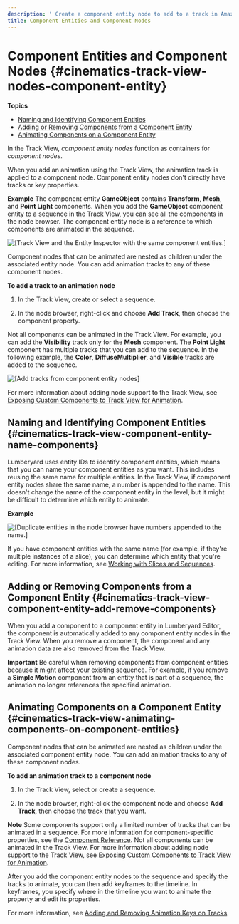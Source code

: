 ```yaml
---
description: ' Create a component entity node to add to a track in Amazon Lumberyard''s <guilabel>Track View</guilabel> editor. '
title: Component Entities and Component Nodes
---
```

# Component Entities and Component Nodes {#cinematics-track-view-nodes-component-entity}

**Topics**
+ [Naming and Identifying Component Entities](#cinematics-track-view-component-entity-name-components)
+ [Adding or Removing Components from a Component Entity](#cinematics-track-view-component-entity-add-remove-components)
+ [Animating Components on a Component Entity](#cinematics-track-view-animating-components-on-component-entities)

In the Track View, *component entity nodes* function as containers for *component nodes*\.

When you add an animation using the Track View, the animation track is applied to a component node\. Component entity nodes don't directly have tracks or key properties\.

**Example**
The component entity **GameObject** contains **Transform**, **Mesh**, and **Point Light** components\. When you add the **GameObject** component entity to a sequence in the Track View, you can see all the components in the node browser\. The component entity node is a reference to which components are animated in the sequence\.

![\[Track View and the Entity Inspector with the same component entities.\]](/images/userguide/cinematics/cinematics-component-entities-nodes-track-view-editor-1.png)

Component nodes that can be animated are nested as children under the associated entity node\. You can add animation tracks to any of these component nodes\.

**To add a track to an animation node**

1. In the Track View, create or select a sequence\.

1. In the node browser, right\-click and choose **Add Track**, then choose the component property\.

Not all components can be animated in the Track View\. For example, you can add the **Visibility** track only for the **Mesh** component\. The **Point Light** component has multiple tracks that you can add to the sequence\. In the following example, the **Color**, **DiffuseMultiplier**, and **Visible** tracks are added to the sequence\.

![\[Add tracks from component entity nodes\]](/images/userguide/cinematics/cinematics-component-entities-nodes-track-view-editor-2.png)

For more information about adding node support to the Track View, see [Exposing Custom Components to Track View for Animation](/docs/userguide/components/entity-system-track-view.md)\.

## Naming and Identifying Component Entities {#cinematics-track-view-component-entity-name-components}

Lumberyard uses entity IDs to identify component entities, which means that you can name your component entities as you want\. This includes reusing the same name for multiple entities\. In the Track View, if component entity nodes share the same name, a number is appended to the name\. This doesn't change the name of the component entity in the level, but it might be difficult to determine which entity to animate\.

**Example**

![\[Duplicate entities in the node browser have numbers appended to the name.\]](/images/userguide/cinematics/cinematics-component-entities-nodes-track-view-editor-3.png)

If you have component entities with the same name \(for example, if they're multiple instances of a slice\), you can determine which entity that you're editing\. For more information, see [Working with Slices and Sequences](/docs/userguide/working-with-slices-cinematic-sequences.md)\.

## Adding or Removing Components from a Component Entity {#cinematics-track-view-component-entity-add-remove-components}

When you add a component to a component entity in Lumberyard Editor, the component is automatically added to any component entity nodes in the Track View\. When you remove a component, the component and any animation data are also removed from the Track View\.

**Important**
Be careful when removing components from component entities because it might affect your existing sequence\. For example, if you remove a **Simple Motion** component from an entity that is part of a sequence, the animation no longer references the specified animation\.

## Animating Components on a Component Entity {#cinematics-track-view-animating-components-on-component-entities}

Component nodes that can be animated are nested as children under the associated component entity node\. You can add animation tracks to any of these component nodes\.

**To add an animation track to a component node**

1. In the Track View, select or create a sequence\.

1. In the node browser, right\-click the component node and choose **Add Track**, then choose the track that you want\.

**Note**
Some components support only a limited number of tracks that can be animated in a sequence\. For more information for component\-specific properties, see the [Component Reference](/docs/userguide/components/components.md)\.
Not all components can be animated in the Track View\. For more information about adding node support to the Track View, see [Exposing Custom Components to Track View for Animation](/docs/userguide/components/entity-system-track-view.md)\.

After you add the component entity nodes to the sequence and specify the tracks to animate, you can then add keyframes to the timeline\. In keyframes, you specify where in the timeline you want to animate the property and edit its properties\.

For more information, see [Adding and Removing Animation Keys on Tracks](/docs/userguide/adding-removing-animation-keys-on-tracks.md)\.